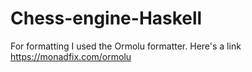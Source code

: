 # Chess-engine-Haskell
For formatting I used the Ormolu formatter. Here's a link https://monadfix.com/ormolu


